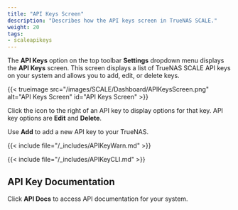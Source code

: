 ```yaml
---
title: "API Keys Screen"
description: "Describes how the API keys screen in TrueNAS SCALE."
weight: 20
tags:
- scaleapikeys
---
```


The **API Keys** option on the top toolbar **Settings** dropdown menu displays the **API Keys** screen.
This screen displays a list of TrueNAS SCALE API keys on your system and allows you to add, edit, or delete keys.

{{< trueimage src="/images/SCALE/Dashboard/APIKeysScreen.png" alt="API Keys Screen" id="API Keys Screen" >}}

Click the <span class="iconify" data-icon="eva:more-vertical-outline"></span> icon to the right of an API key to display options for that key. API key options are **Edit** and **Delete**.

Use **Add** to add a new API key to your TrueNAS.

{{< include file="/_includes/APIKeyWarn.md" >}}

{{< include file="/_includes/APIKeyCLI.md" >}}

## API Key Documentation

Click **API Docs** to access API documentation for your system.
